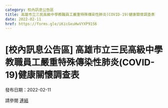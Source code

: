 ```yaml
---
category: 校內訊息公告區
title: 高雄市立三民高級中學教職員工嚴重特殊傳染性肺炎(COVID-19)健康關懷調查表
date: 2022-02-11
href: https://forms.gle/iKicGxuHwVYXP91S6
---
```


# [校內訊息公告區] 高雄市立三民高級中學教職員工嚴重特殊傳染性肺炎(COVID-19)健康關懷調查表

發布日期：2022-02-11

請參閱 [連結](https://forms.gle/iKicGxuHwVYXP91S6)

